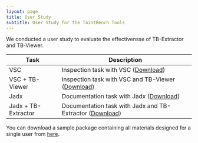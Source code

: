 ```yaml
---
layout: page
title: User Study
subtitle: User Study for the TaintBench Tools 
---
```

We conducted a user study to evaluate the effectivensse of TB-Extractor and TB-Viewer.

| Task                | Description                                                                  |
|---------------------|------------------------------------------------------------------------------|
| VSC                 | Inspection task with VSC ([Download](img/data/Session1.pdf))                     |
| VSC + TB-Viewer     | Inspection task with VSC and TB-Viewer ([Download](img/data/Session2.pdf))       |
| Jadx                | Documentation task with Jadx ([Download](img/data/Session3.pdf))                 |
| Jadx + TB-Extractor | Documentation task with Jadx and TB-Extractor ([Download](img/data/Session4.pdf))|

You can download a sample package containing all materials designed for a single user from [here](https://github.com/TaintBench/TaintBench/releases/download/UserStudy/UserStudy.zip).

